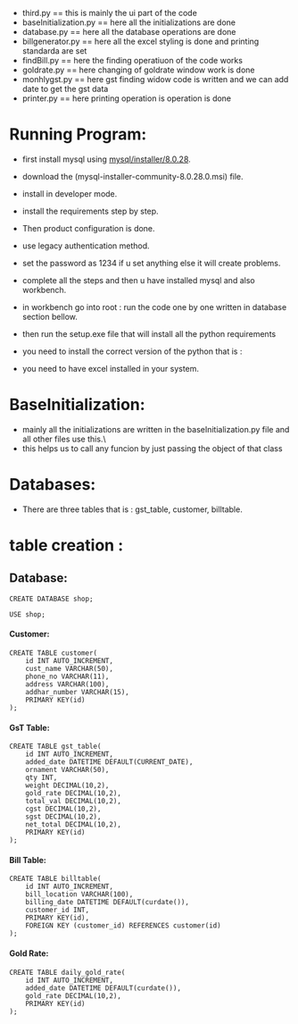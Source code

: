 - third.py == this is mainly the ui part of the code
- baseInitialization.py == here all the initializations are done
- database.py == here all the database operations are done 
- billgenerator.py == here all the excel styling is done and printing standarda are set
- findBill.py == here the finding operatiuon of the code works
- goldrate.py == here changing of goldrate window work is done
- monhlygst.py == here gst finding widow code is written and we can add date to get the gst data
- printer.py == here printing operation is operation is done

# Running Program:

- first install mysql using [mysql/installer/8.0.28](https://dev.mysql.com/downloads/installer/).

- download the (mysql-installer-community-8.0.28.0.msi) file.

- install in developer mode.

- install the requirements step by step.

- Then product configuration is done.

- use legacy authentication method.

- set the password as 1234 if u set anything else it will create problems.

- complete all the steps and then u have installed mysql and also workbench.

- in workbench go into root : run the code one by one written in database section bellow.

- then run the setup.exe file that will install all the python requirements

- you need to install the correct version of the python that is : 

- you need to have excel installed in your system.



# BaseInitialization:

- mainly all the initializations are written in the baseInitialization.py file and all other files use this.\
- this helps us to call any funcion by just passing the object of that class

# Databases:
- There are three tables that is : gst_table, customer, billtable.

# table creation : 
## Database:
```
CREATE DATABASE shop;
```
```
USE shop;
```

#### Customer:
```
CREATE TABLE customer(
	id INT AUTO_INCREMENT,
	cust_name VARCHAR(50),
	phone_no VARCHAR(11),
	address VARCHAR(100),
	addhar_number VARCHAR(15),
	PRIMARY KEY(id)
);
```
#### GsT Table:
```
CREATE TABLE gst_table(
	id INT AUTO_INCREMENT,
	added_date DATETIME DEFAULT(CURRENT_DATE),
	ornament VARCHAR(50),
	qty INT,
	weight DECIMAL(10,2),
	gold_rate DECIMAL(10,2),
	total_val DECIMAL(10,2),
	cgst DECIMAL(10,2),
	sgst DECIMAL(10,2),
	net_total DECIMAL(10,2),
	PRIMARY KEY(id)
);
```

#### Bill Table:
```
CREATE TABLE billtable(
	id INT AUTO_INCREMENT,
	bill_location VARCHAR(100),
	billing_date DATETIME DEFAULT(curdate()),
	customer_id INT,
	PRIMARY KEY(id),
	FOREIGN KEY (customer_id) REFERENCES customer(id)
);
```

#### Gold Rate:
```
CREATE TABLE daily_gold_rate(
	id INT AUTO_INCREMENT,
	added_date DATETIME DEFAULT(curdate()),
	gold_rate DECIMAL(10,2),
	PRIMARY KEY(id)
);
```

